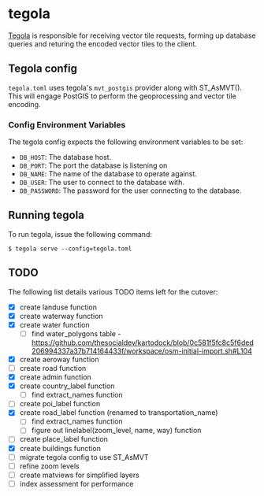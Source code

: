 # tegola

[Tegola](https://github.com/go-spatial/tegola) is responsible for receiving vector tile requests, forming up database queries and returing the encoded vector tiles to the client. 

## Tegola config

`tegola.toml` uses tegola's `mvt_postgis` provider along with ST_AsMVT(). This will engage PostGIS to perform the geoprocessing and vector tile encoding.

### Config Environment Variables

The tegola config expects the following environment variables to be set:

* `DB_HOST`: The database host.
* `DB_PORT`: The port the database is listening on
* `DB_NAME`: The name of the database to operate against.
* `DB_USER`: The user to connect to the database with.
* `DB_PASSWORD`: The password for the user connecting to the database.

## Running tegola

To run tegola, issue the following command:

```console
$ tegola serve --config=tegola.toml
```

## TODO

The following list details various TODO items left for the cutover:

- [x] create landuse function
- [x] create waterway function
- [x] create water function
	- [ ] find water_polygons table - https://github.com/thesocialdev/kartodock/blob/0c581f5fc8c5f6ded206994337a37b714164433f/workspace/osm-initial-import.sh#L104
- [x] create aeroway function
- [ ] create road function
- [x] create admin function
- [x] create country_label function
	- [ ] find extract_names function
- [ ] create poi_label function
- [x] create road_label function (renamed to transportation_name)
	- [ ] find extract_names function
	- [ ] figure out linelabel(zoom_level, name, way) function
- [ ] create place_label function
- [x] create buildings function
- [ ] migrate tegola config to use ST_AsMVT
- [ ] refine zoom levels
- [ ] create matviews for simplified layers
- [ ] index assessment for performance
